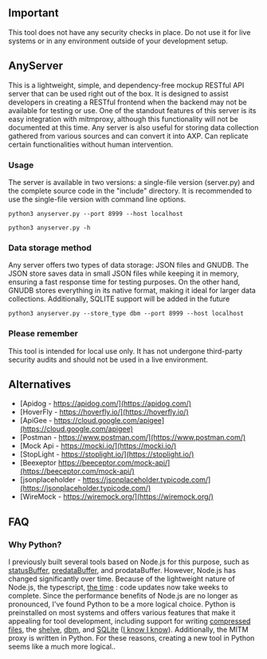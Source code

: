 
## Important

This tool does not have any security checks in place. Do not use it for live systems or in any environment outside of your development setup.


## AnyServer

This is a lightweight, simple, and dependency-free mockup RESTful API server that can be used right out of the box.
It is designed to assist developers in creating a RESTful frontend when the backend may not be available for testing or use.
One of the standout features of this server is its easy integration with mitmproxy, although this functionality will not be documented at this time. 
Any server is also useful for storing data collection gathered from various sources and can convert it into AXP. Can replicate certain functionalities without human intervention.




### Usage

The server is available in two versions: a single-file version (server.py) and the complete source code in the "include" directory. It is recommended to use the single-file version with command line options.

```
python3 anyserver.py --port 8999 --host localhost

```

```
python3 anyserver.py -h

```


### Data storage method
Any server offers two types of data storage: JSON files and GNUDB.
The JSON store saves data in small JSON files while keeping it in memory,
ensuring a fast response time for testing purposes.
On the other hand, GNUDB stores everything in its native format,
making it ideal for larger data collections. Additionally, SQLITE support will be added in the future

```
python3 anyserver.py --store_type dbm --port 8999 --host localhost

```

### Please remember
This tool is intended for local use only. It has not undergone third-party security audits and should not be used in a live environment.

## Alternatives 


 + [Apidog - https://apidog.com/](https://apidog.com/)
 + [HoverFly - https://hoverfly.io/](https://hoverfly.io/)
 + [ApiGee - https://cloud.google.com/apigee](https://cloud.google.com/apigee)
 + [Postman - https://www.postman.com/](https://www.postman.com/)
 + [Mock Api - https://mocki.io/](https://mocki.io/)
 + [StopLight - https://stoplight.io/](https://stoplight.io/)
 + [Beexeptor https://beeceptor.com/mock-api/](https://beeceptor.com/mock-api/)
 + [jsonplaceholder - https://jsonplaceholder.typicode.com/](https://jsonplaceholder.typicode.com/)
 + [WireMock - https://wiremock.org/](https://wiremock.org/)


## FAQ

### Why Python? 

   I previously built several tools based on Node.js for this purpose,
 such as [statusBuffer](https://github.com/Soldy/statusBuffer), [predataBuffer](https://github.com/Soldy/preDataBuffer), and prodataBuffer.
 However, Node.js has changed significantly over time. Because of the lightweight nature of Node.js, the typescript, [the time](https://nodejs.org/en/blog/release) : code updates now take weeks to complete.
 Since the performance benefits of Node.js are no longer as pronounced, I've found Python to be a more logical choice. 
 Python is preinstalled on most systems and offers various features that make it appealing for tool development,
 including support for writing [compressed files](https://docs.python.org/3.12/library/archiving.html), the [shelve](https://docs.python.org/3.12/library/shelve.html), [dbm](https://docs.python.org/3.12/library/dbm.html), and [SQLite](https://docs.python.org/3.12/library/sqlite3.html) ([I know I know](https://nodejs.org/docs/latest/api/sqlite.html)). Additionally, the MITM proxy is written in Python. For these reasons, creating a new tool in Python seems like a much more logical..



